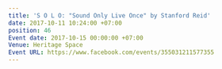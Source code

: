 ```yaml
---
title: 'S O L O: "Sound Only Live Once" by Stanford Reid'
date: 2017-10-11 10:24:00 +07:00
position: 46
Event date: 2017-10-15 00:00:00 +07:00
Venue: Heritage Space
Event URL: https://www.facebook.com/events/355031211577355
---
```


